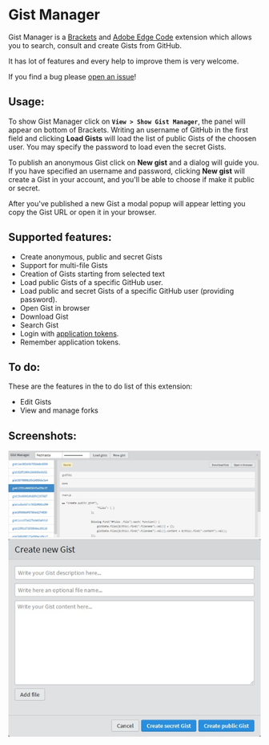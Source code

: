 # Gist Manager

Gist Manager is a [Brackets](https://github.com/adobe/brackets) and [Adobe Edge Code](http://html.adobe.com/edge/code/) extension which allows you to search, consult and create Gists from GitHub.

It has lot of features and every help to improve them is very welcome.

If you find a bug please [open an issue](https://github.com/FezVrasta/gist-manager/issues)!


## Usage:
To show Gist Manager click on **`View > Show Gist Manager`**, the panel will appear on bottom of Brackets.
Writing an username of GitHub in the first field and clicking **Load Gists** will load the list of public Gists of the choosen user.
You may specify the password to load even the secret Gists.

To publish an anonymous Gist click on **New gist** and a dialog will guide you.
If you have specified an username and password, clicking **New gist** will create a Gist in your account, and you'll be able to choose if make it public or secret.

After you've published a new Gist a modal popup will appear letting you copy the Gist URL or open it in your browser.

## Supported features:
- Create anonymous, public and secret Gists
- Support for multi-file Gists
- Creation of Gists starting from selected text
- Load public Gists of a specific GitHub user.
- Load public and secret Gists of a specific GitHub user (providing password).
- Open Gist in browser
- Download Gist
- Search Gist
- Login with [application tokens](https://github.com/settings/applications).
- Remember application tokens.

## To do:
These are the features in the to do list of this extension:  
- Edit Gists
- View and manage forks


## Screenshots:
![panel](/readmefiles/panel.jpg)  
![newgist](/readmefiles/newgist.jpg)
